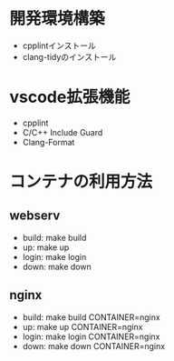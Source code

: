 # 開発環境構築

- cpplintインストール
- clang-tidyのインストール

# vscode拡張機能

- cpplint
- C/C++ Include Guard
- Clang-Format

# コンテナの利用方法

## webserv

- build: make build
- up: make up
- login: make login
- down: make down

## nginx

- build: make build CONTAINER=nginx
- up: make up CONTAINER=nginx
- login: make login CONTAINER=nginx
- down: make down CONTAINER=nginx
